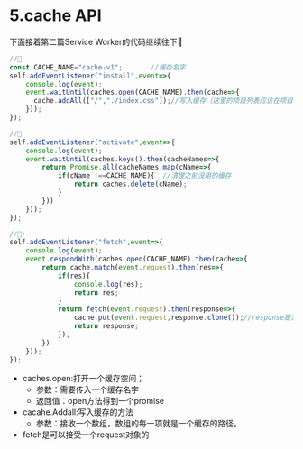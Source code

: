 # 5.cache API

下面接着第二篇Service Worker的代码继续往下🎃

```javascript
//🗿
const CACHE_NAME="cache-v1";       //缓存名字
self.addEventListener("install",event=>{
    console.log(event);
    event.waitUntil(caches.open(CACHE_NAME).then(cache=>{
      cache.addAll(["/","./index.css"]);//写入缓存（这里的项目列表应该在项目构建的时候自动得到，不应该人工维护） 
    }));
});

//🏯
self.addEventListener("activate",event=>{
    console.log(event);
    event.waitUntil(caches.keys().then(cacheNames=>{
        return Promise.all(cacheNames.map(cName=>{
            if(cName !==CACHE_NAME){  //清理之前没用的缓存
                return caches.delete(cName);
            }
        }))
    }));
});

//🧵:
self.addEventListener("fetch",event=>{
    console.log(event);
    event.respondWith(caches.open(CACHE_NAME).then(cache=>{
        return cache.match(event.request).then(res=>{
            if(res){
                console.log(res);
                return res;
            }
            return fetch(event.request).then(response=>{   
                cache.put(event.request,response.clone());//response是流式的，为了缓存可读取，要克隆一份出来
                return response;
            });
        })
    }));
});
```

- caches.open:打开一个缓存空间；
  - 参数：需要传入一个缓存名字
  - 返回值：open方法得到一个promise
- cacahe.Addall:写入缓存的方法
  - 参数：接收一个数组，数组的每一项就是一个缓存的路径。
- fetch是可以接受一个request对象的



